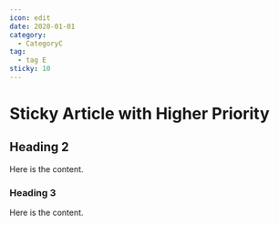 ```yaml
---
icon: edit
date: 2020-01-01
category:
  - CategoryC
tag:
  - tag E
sticky: 10
---
```


# Sticky Article with Higher Priority

## Heading 2

Here is the content.

### Heading 3

Here is the content.
